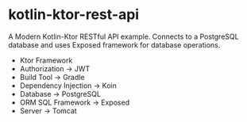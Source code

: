 # kotlin-ktor-rest-api
A Modern Kotlin-Ktor RESTful API example. Connects to a PostgreSQL database and uses Exposed framework for database operations.

- Ktor Framework
- Authorization -> JWT
- Build Tool -> Gradle
- Dependency Injection -> Koin
- Database -> PostgreSQL
- ORM SQL Framework -> Exposed
- Server -> Tomcat
